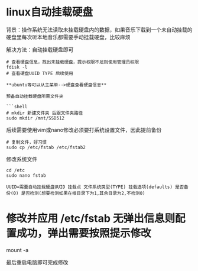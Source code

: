 # 			linux自动挂载硬盘

背景：操作系统无法读取未挂载硬盘内的数据，如果音乐下载到一个未自动挂载的硬盘里每次听本地音乐都需要手动挂载硬盘，比较麻烦

解决方法：自动挂载硬盘即可

```shell
# 查看硬盘信息，找出未挂载硬盘，提示权限不足则使用管理员权限
fdisk -l
# 查看硬盘UUID TYPE 后续使用

**ubuntu等可以从主菜单-->硬盘查看硬盘信息**

预备自动挂载硬盘所需文件夹

```shell
# mkdir 新建文件夹 后跟文件夹路径
sudo mkdir /mnt/SSD512
```

后续需要使用vim或nano修改必须要打系统设置文件，因此提前备份

```shell
# 复制文件，好习惯
sudo cp /etc/fstab /etc/fstab2
```

修改系统文件

```shell
cd /etc
sudo nano fstab

UUID=需要自动挂载硬盘UUID 挂载点 文件系统类型(TYPE) 挂载选项(defaults) 是否备份(0) 是否检测(想要检测如果在根目录下为1,其余目录为2,不检测0)
```
# 修改并应用 /etc/fstab 无弹出信息则配置成功，弹出需要按照提示修改
mount -a


最后重启电脑即可完成修改
